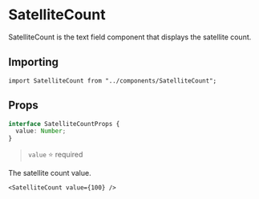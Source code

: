 # SatelliteCount

SatelliteCount is the text field component that displays the satellite count.

## Importing

```tsx
import SatelliteCount from "../components/SatelliteCount";
```

## Props
```ts
interface SatelliteCountProps {
  value: Number;
}
```

>`value` ⭐ required

The satellite count value.

```tsx
<SatelliteCount value={100} />
```